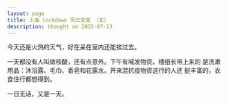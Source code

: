 ```yaml
---
layout: page
title: 上海 lockdown 风云突变 （五）
description: thought on 2022-07-13
---
```



今天还是火热的天气，好在呆在室内还能挨过去。

一天都没有人叫做核酸，还有点意外。下午有喊发物资。楼组长带上来的
是洗漱用品：沐浴露、毛巾、香皂和花露水。开来混抗疫物资这行的人还
挺丰富的，衣食住行都想得到。

一日无话，又是一天。